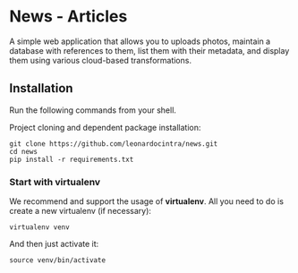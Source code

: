 News - Articles
================================

A simple web application that allows you to uploads photos, maintain a database with references to them, list them with their metadata, and display them using various cloud-based transformations.


## Installation

Run the following commands from your shell.

Project cloning and dependent package installation: 

    git clone https://github.com/leonardocintra/news.git
    cd news
    pip install -r requirements.txt

### Start with virtualenv

We recommend and support the usage of **virtualenv**. All you need to do is create a new virtualenv (if necessary):

    virtualenv venv

And then just activate it:

    source venv/bin/activate